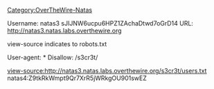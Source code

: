 [Category:OverTheWire-Natas](/Category:OverTheWire-Natas "wikilink")

Username: natas3 sJIJNW6ucpu6HPZ1ZAchaDtwd7oGrD14 URL:
<http://natas3.natas.labs.overthewire.org>

view-source indicates to robots.txt

User-agent: \* Disallow: /s3cr3t/

<view-source:http://natas3.natas.labs.overthewire.org/s3cr3t/users.txt>
natas4:Z9tkRkWmpt9Qr7XrR5jWRkgOU901swEZ